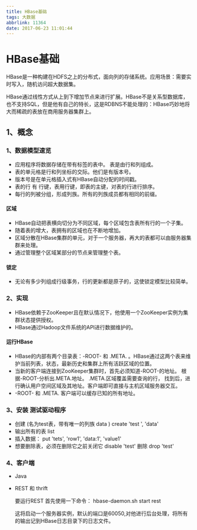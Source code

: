```yaml
---
title: HBase基础
tags: 大数据
abbrlink: 11364
date: 2017-06-23 11:01:44
---
```

# HBase基础

HBase是一种构建在HDFS之上的分布式，面向列的存储系统。应用场景：需要实时写入，随机访问超大数据集。

HBase通过线性方式从上到下增加节点来进行扩展。HBase不是关系型数据库，也不支持SQL，但是他有自己的特长，这是RDBNS不能处理的：HBase巧妙地将大而稀疏的表放在商用服务器集群上。

## 1、概念

### 1、数据模型速览

- 应用程序将数据存储在带有标签的表中。 表是由行和列组成。
- 表的单元格是行和列坐标的交际。他们是有版本号。
- 版本号是在单元格插入式有HBase自动分配的时间戳。
- 表的行  有 行键，表用行键，即表的主键，对表的行进行排序。
- 每行的列被分组，形成列族。所有的列族成员都有相同的前缀。

#### 区域

- HBase自动把表横向切分为不同区域，每个区域包含表所有行的一个子集。
- 随着表的增大，表拥有的区域也在不断地增加。
- 区域分散在HBase集群的单元，对于一个服务器，再大的表都可以由服务器集群来处理。
- 通过管理整个区域某部分的节点来管理整个表。

#### 锁定

- 无论有多少列组成行级事务，行的更新都是原子的，这使锁定模型比较简单。

### 2、实现

- HBase依赖于ZooKeeper且在默认情况下，他使用一个ZooKeeper实例为集群状态提供授权。
- HBase通过Hadoop文件系统的API进行数据维护的。

#### 运行HBase

- HBase的内部有两个目录表：-ROOT-  和   .META. 。HBase通过这两个表来维护当前列表，状态，最新历史和集群上所有活跃区域的位置。
- 当新的客户端连接到ZooKeeper集群时，首先必须知道-ROOT-的地址。  根据-ROOT-分析出.META.地址。   .META.区域覆盖需要查询的行， 找到后，进行确认用户空间区域及其地址。客户端即可直接与主机区域服务器交互。
- -ROOT-    和  .META.     客户端可以缓存已知的所有地址。 

### 3、安装  测试驱动程序

- 创建    (名为test表，带有唯一的列族   data  )  create    'test ', 'data'
- 输出所有的表     list
- 插入数据：   put    'tets',    'row1',   'data:1',  'value1'  
- 想要删除表，必须在删除它之前关闭它  disable  'test'     删除   drop  'test'

### 4、客户端

- Java

- REST  和  thrift

  要运行REST     首先使用一下命令：   hbase-daemon.sh    start    rest

  这将启动一个服务器实例，默认的端口是60050,对他进行后台处理，将所有的输出记到HBase日志目录下的日志文件。















